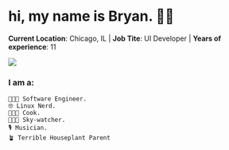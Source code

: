 
# hi, my name is Bryan. 👋🏼

__Current Location__: Chicago, IL | __Job Tite__: UI Developer | __Years of experience__:  11

<img src="https://img.shields.io/badge/node.js%20-%2343853D.svg?&style=for-the-badge&logo=node.js&logoColor=white"/>

### I am a:
```
👨🏼‍💻 Software Engineer. 
🤓 Linux Nerd. 
👨🏼‍🍳 Cook. 
🧑🏼‍🚀 Sky-watcher. 
🎙 Musician. 
🪴 Terrible Houseplant Parent
```



<!--
Here are some ideas to get you started:

- 🔭 I’m currently working on ...
- 🌱 I’m currently learning ...
- 👯 I’m looking to collaborate on ...
- 🤔 I’m looking for help with ...
- 💬 Ask me about ...
- 📫 How to reach me: ...
- 😄 Pronouns: he/him
- ⚡ Fun fact: ...
-->
